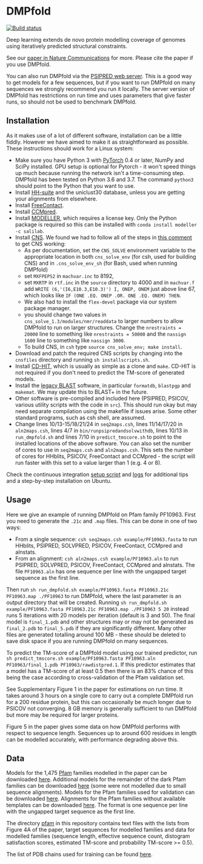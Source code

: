 # DMPfold

[![Build status](https://github.com/psipred/DMPfold/workflows/CI/badge.svg)](https://github.com/psipred/DMPfold/actions)

Deep learning extends de novo protein modelling coverage of genomes using iteratively predicted structural constraints.

See our [paper in Nature Communications](https://www.nature.com/articles/s41467-019-11994-0) for more.
Please cite the paper if you use DMPfold.

You can also run DMPfold via the [PSIPRED web server](http://bioinf.cs.ucl.ac.uk/psipred). This is a good way to get models for a few sequences, but if you want to run DMPfold on many sequences we strongly recommend you run it locally. The server version of DMPfold has restrictions on run time and uses parameters that give faster runs, so should not be used to benchmark DMPfold.

## Installation

As it makes use of a lot of different software, installation can be a little fiddly.
However we have aimed to make it as straightforward as possible.
These instructions should work for a Linux system:
- Make sure you have Python 3 with [PyTorch](https://pytorch.org) 0.4 or later, NumPy and SciPy installed. GPU setup is optional for Pytorch - it won't speed things up much because running the network isn't a time-consuming step. DMPfold has been tested on Python 3.6 and 3.7. The command `python3` should point to the Python that you want to use.
- Install [HH-suite](https://github.com/soedinglab/hh-suite) and the uniclust30 database, unless you are getting your alignments from elsewhere.
- Install [FreeContact](https://rostlab.org/owiki/index.php/FreeContact).
- Install [CCMpred](https://github.com/soedinglab/CCMpred).
- Install [MODELLER](https://salilab.org/modeller), which requires a license key. Only the Python package is required so this can be installed with `conda install modeller -c salilab`.
- Install [CNS](http://cns-online.org/v1.3). We found we had to follow all of the steps in [this comment](https://ask.bioexcel.eu/t/cns-errors-before-after-recompilation/54/14) to get CNS working: 
  - As per documentation, set the `CNS_SOLVE` environment variable to the appropriate location in both `cns_solve_env` (for csh, used for building CNS) and in `.cns_solve_env_sh` (for Bash, used when running DMPfold)
  - set `MXFPEPS2` in `machvar.inc` to 8192,
  - set `MXRTP` in `rtf.inc` in the `source` directory to 4000 and in `machvar.f` add `WRITE (6,'(I6,E10.3,E10.3)') I, ONEP, ONEM` just above line 67, which looks like `IF (ONE .EQ. ONEP .OR. ONE .EQ. ONEM) THEN`. 
  - We also had to install the `flex-devel` package via our system package manager. 
  - you should change two values in `cns_solve_1.3/modules/nmr/readdata` to larger numbers to allow DMPfold to run on larger structures. Change the `nrestraints = 20000` line to something like `nrestraints = 50000` and the `nassign 1600` line to something like `nassign 3000`.
  - To build CNS, in `csh` type `source cns_solve_env; make install`.
- Download and patch the required CNS scripts by changing into the `cnsfiles` directory and running `sh installscripts.sh`.
- Install [CD-HIT](https://github.com/weizhongli/cdhit), which is usually as simple as a clone and `make`. CD-HIT is not required if you don't need to predict the TM-score of generated models.
- Install the [legacy BLAST](https://tinyurl.com/y57hq2wo) software, in particular `formatdb`, `blastpgp` and `makemat`. We may update this to BLAST+ in the future.
- Other software is pre-compiled and included here (PSIPRED, PSICOV, various utility scripts with the code in `src`). This should run okay but may need separate compilation using the makefile if issues arise. Some other standard programs, such as csh shell, are assumed.
- Change lines 10/13-15/18/21/24 in `seq2maps.csh`, lines 11/14/17/20 in `aln2maps.csh`, lines 4/7 in `bin/runpsipredandsolvwithdb`, lines 10/13 in `run_dmpfold.sh` and lines 7/10 in `predict_tmscore.sh` to point to the installed locations of the above software. You can also set the number of cores to use in `seq2maps.csh` and `aln2maps.csh`. This sets the number of cores for HHblits, PSICOV, FreeContact and CCMpred - the script will run faster with this set to a value larger than 1 (e.g. 4 or 8).

Check the continuous integration [setup script](.github/workflows/CI.yml) and [logs](https://github.com/psipred/DMPfold/actions) for additional tips and a step-by-step installation on Ubuntu.

## Usage

Here we give an example of running DMPfold on Pfam family PF10963.
First you need to generate the `.21c` and `.map` files.
This can be done in one of two ways:
- From a single sequence: `csh seq2maps.csh example/PF10963.fasta` to run HHblits, PSIPRED, SOLVPRED, PSICOV, FreeContact, CCMpred and alnstats.
- From an alignment: `csh aln2maps.csh example/PF10963.aln` to run PSIPRED, SOLVPRED, PSICOV, FreeContact, CCMpred and alnstats. The file `PF10963.aln` has one sequence per line with the ungapped target sequence as the first line.

Then run `sh run_dmpfold.sh example/PF10963.fasta PF10963.21c PF10963.map ./PF10963` to run DMPfold, where the last parameter is an output directory that will be created.
Running `sh run_dmpfold.sh example/PF10963.fasta PF10963.21c PF10963.map ./PF10963 5 20` instead runs 5 iterations with 20 models per iteration (default is 3 and 50).
The final model is `final_1.pdb` and other structures may or may not be generated as `final_2.pdb` to `final_5.pdb` if they are significantly different.
Many other files are generated totalling around 100 MB - these should be deleted to save disk space if you are running DMPfold on many sequences.

To predict the TM-score of a DMPfold model using our trained predictor, run `sh predict_tmscore.sh example/PF10963.fasta PF10963.aln PF10963/final_1.pdb PF10963/rawdistpred.1`.
If this predictor estimates that a model has a TM-score of at least 0.5 then there is an 83% chance of this being the case according to cross-validation of the Pfam validation set.

See Supplementary Figure 1 in the paper for estimations on run time.
It takes around 3 hours on a single core to carry out a complete DMPfold run for a 200 residue protein, but this can occasionally be much longer due to PSICOV not converging.
8 GB memory is generally sufficient to run DMPfold but more may be required for larger proteins.

Figure 5 in the paper gives some data on how DMPfold performs with respect to sequence length.
Sequences up to around 600 residues in length can be modelled accurately, with performance degrading above this.

## Data

Models for the 1,475 [Pfam](http://pfam.xfam.org) families modelled in the paper can be downloaded [here](http://bioinfadmin.cs.ucl.ac.uk/downloads/dmpfold/pfam_models.tgz).
Additional models for the remainder of the dark Pfam families can be downloaded [here](http://bioinfadmin.cs.ucl.ac.uk/downloads/dmpfold/pfam_lowconf_models.tgz) (some were not modelled due to small sequence alignments).
Models for the Pfam families used for validation can be downloaded [here](http://bioinfadmin.cs.ucl.ac.uk/downloads/dmpfold/pfam_val_models.tgz).
Alignments for the Pfam families without available templates can be downloaded [here](http://bioinfadmin.cs.ucl.ac.uk/downloads/dmpfold/pfam_alignments.tgz).
The format is one sequence per line with the ungapped target sequence as the first line.

The directory [pfam](pfam) in this repository contains text files with the lists from Figure 4A of the paper, target sequences for modelled families and data for modelled families (sequence length, effective sequence count, distogram satisfaction scores, estimated TM-score and probability TM-score >= 0.5).

The list of PDB chains used for training can be found [here](data/train_list.txt).
